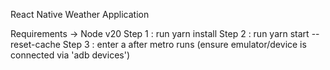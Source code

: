 React Native Weather Application

Requirements -> Node v20
Step 1 : run yarn install
Step 2 : run yarn start --reset-cache
Step 3 : enter a after metro runs (ensure emulator/device is connected via 'adb devices')
